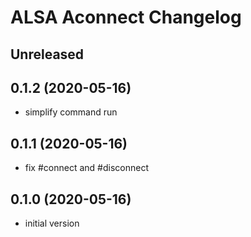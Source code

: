 # ALSA Aconnect Changelog

## Unreleased

## 0.1.2 (2020-05-16)
* simplify command run

## 0.1.1 (2020-05-16)
* fix #connect and #disconnect

## 0.1.0 (2020-05-16)
* initial version
